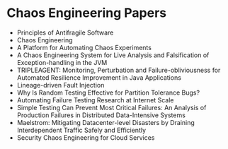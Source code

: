# Chaos Engineering Papers

<ul>

                             

 <li><a target="_blank" href="https://github.com/manjunath5496/Chaos-Engineering-Papers/blob/master/c(1).pdf" style="text-decoration:none;">Principles of Antifragile Software</a></li>

 <li><a target="_blank" href="https://github.com/manjunath5496/Chaos-Engineering-Papers/blob/master/c(2).pdf" style="text-decoration:none;">Chaos Engineering</a></li>

<li><a target="_blank" href="https://github.com/manjunath5496/Chaos-Engineering-Papers/blob/master/c(3).pdf" style="text-decoration:none;">A Platform for Automating Chaos Experiments</a></li>
 <li><a target="_blank" href="https://github.com/manjunath5496/Chaos-Engineering-Papers/blob/master/c(4).pdf" style="text-decoration:none;">A Chaos Engineering System for Live Analysis and Falsification of Exception-handling in the JVM</a></li>                              
<li><a target="_blank" href="https://github.com/manjunath5496/Chaos-Engineering-Papers/blob/master/c(5).pdf" style="text-decoration:none;">TRIPLEAGENT: Monitoring, Perturbation and Failure-obliviousness for Automated Resilience Improvement in Java Applications</a></li>
<li><a target="_blank" href="https://github.com/manjunath5496/Chaos-Engineering-Papers/blob/master/c(6).pdf" style="text-decoration:none;">Lineage-driven Fault Injection</a></li>
 <li><a target="_blank" href="https://github.com/manjunath5496/Chaos-Engineering-Papers/blob/master/c(7).pdf" style="text-decoration:none;">Why Is Random Testing Effective for Partition Tolerance Bugs?</a></li>

 <li><a target="_blank" href="https://github.com/manjunath5496/Chaos-Engineering-Papers/blob/master/c(8).pdf" style="text-decoration:none;"> Automating Failure Testing Research at Internet Scale</a></li>
   <li><a target="_blank" href="https://github.com/manjunath5496/Chaos-Engineering-Papers/blob/master/c(9).pdf" style="text-decoration:none;">Simple Testing Can Prevent Most Critical Failures: An Analysis of Production Failures in Distributed Data-Intensive Systems</a></li>
  
   
 <li><a target="_blank" href="https://github.com/manjunath5496/Chaos-Engineering-Papers/blob/master/c(10).pdf" style="text-decoration:none;">Maelstrom: Mitigating Datacenter-level
Disasters by Draining Interdependent Traffic Safely and Efficiently </a></li>                              
<li><a target="_blank" href="https://github.com/manjunath5496/Chaos-Engineering-Papers/blob/master/c(11).pdf" style="text-decoration:none;">Security Chaos Engineering for Cloud Services</a></li>
</ul>

